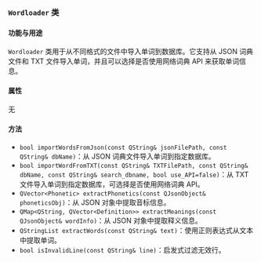 ### `Wordloader` 类

#### 功能与用途
`Wordloader` 类用于从不同格式的文件中导入单词到数据库。它支持从 JSON 词典文件和 TXT 文件导入单词，并且可以选择是否使用网络词典 API 来获取单词信息。

#### 属性
无

#### 方法
- `bool importWordsFromJson(const QString& jsonFilePath, const QString& dbName)`：从 JSON 词典文件导入单词到指定数据库。
- `bool importWordFromTXT(const QString& TXTFilePath, const QString& dbName, const QString& search_dbname, bool use_API=false)`：从 TXT 文件导入单词到指定数据库，可选择是否使用网络词典 API。
- `QVector<Phonetic> extractPhonetics(const QJsonObject& phoneticsObj)`：从 JSON 对象中提取音标信息。
- `QMap<QString, QVector<Definition>> extractMeanings(const QJsonObject& wordInfo)`：从 JSON 对象中提取释义信息。
- `QStringList extractWords(const QString& text)`：使用正则表达式从文本中提取单词。
- `bool isInvalidLine(const QString& line)`：启发式过滤无效行。